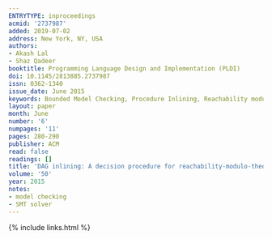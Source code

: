```yaml
---
ENTRYTYPE: inproceedings
acmid: '2737987'
added: 2019-07-02
address: New York, NY, USA
authors:
- Akash Lal
- Shaz Qadeer
booktitle: Programming Language Design and Implementation (PLDI)
doi: 10.1145/2813885.2737987
issn: 0362-1340
issue_date: June 2015
keywords: Bounded Model Checking, Procedure Inlining, Reachability modulo theories, Satisfiability modulo theories, Verification Condition generation
layout: paper
month: June
number: '6'
numpages: '11'
pages: 280-290
publisher: ACM
read: false
readings: []
title: 'DAG inlining: A decision procedure for reachability-modulo-theories in hierarchical programs'
volume: '50'
year: 2015
notes:
- model checking
- SMT solver
---
```

{% include links.html %}
